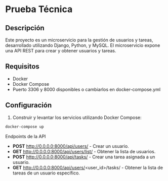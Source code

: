 # Prueba Técnica

## Descripción

Este proyecto es un microservicio para la gestión de usuarios y tareas, desarrollado utilizando Django, Python, y MySQL. El microservicio expone una API REST para crear y obtener usuarios y tareas.

## Requisitos

- Docker
- Docker Compose
- Puerto 3306 y 8000 disponibles o cambiarlos en docker-compose.yml

## Configuración

1. Construir y levantar los servicios utilizando Docker Compose:

```bash
docker-compose up

```

Endpoints de la API

- **POST** http://0.0.0.0:8000/api/users/ - Crear un usuario.
- **GET** http://0.0.0.0:8000/api/users/list/ - Obtener la lista de usuarios.
- **POST** http://0.0.0.0:8000/api/tasks/ - Crear una tarea asignada a un usuario.
- **GET** http://0.0.0.0:8000/api/users/<user_id>/tasks/ - Obtener la lista de tareas de un usuario específico.
